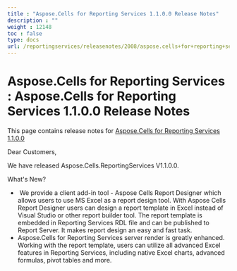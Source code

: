 ```yaml
---
title : "Aspose.Cells for Reporting Services 1.1.0.0 Release Notes" 
description : "" 
weight : 12148 
toc : false
type: docs
url: /reportingservices/releasenotes/2008/aspose.cells+for+reporting+services+1.1.0.0+release+notes/
---
```


# Aspose.Cells for Reporting Services : Aspose.Cells for Reporting Services 1.1.0.0 Release Notes


This page contains release notes for [Aspose.Cells for Reporting Services 1.1.0.0](http://www.aspose.com/downloads/cells/reportingservices/new-releases/aspose.cells-for-reporting-services-1.1.0.0/)

Dear Customers,

We have released Aspose.Cells.ReportingServices V1.1.0.0.

What's New?

*    We provide a client add-in tool - Aspose Cells Report Designer which allows users to use MS Excel as a report design tool. With Aspose Cells Report Designer users can design a report template in Excel instead of Visual Studio or other report builder tool. The report template is embedded in Reporting Services RDL file and can be published to Report Server. It makes report design an easy and fast task.
*   Aspose.Cells for Reporting Services server render is greatly enhanced. Working with the report template, users can utilize all advanced Excel features in Reporting Services, including native Excel charts, advanced formulas, pivot tables and more.

